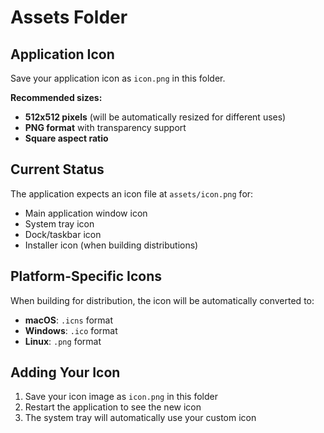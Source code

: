 # Assets Folder

## Application Icon

Save your application icon as `icon.png` in this folder.

**Recommended sizes:**
- **512x512 pixels** (will be automatically resized for different uses)
- **PNG format** with transparency support
- **Square aspect ratio**

## Current Status

The application expects an icon file at `assets/icon.png` for:
- Main application window icon
- System tray icon
- Dock/taskbar icon
- Installer icon (when building distributions)

## Platform-Specific Icons

When building for distribution, the icon will be automatically converted to:
- **macOS**: `.icns` format
- **Windows**: `.ico` format  
- **Linux**: `.png` format

## Adding Your Icon

1. Save your icon image as `icon.png` in this folder
2. Restart the application to see the new icon
3. The system tray will automatically use your custom icon 